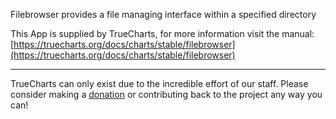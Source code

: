 Filebrowser provides a file managing interface within a specified directory

This App is supplied by TrueCharts, for more information visit the manual: [https://truecharts.org/docs/charts/stable/filebrowser](https://truecharts.org/docs/charts/stable/filebrowser)

---

TrueCharts can only exist due to the incredible effort of our staff.
Please consider making a [donation](https://truecharts.org/docs/about/sponsor) or contributing back to the project any way you can!
